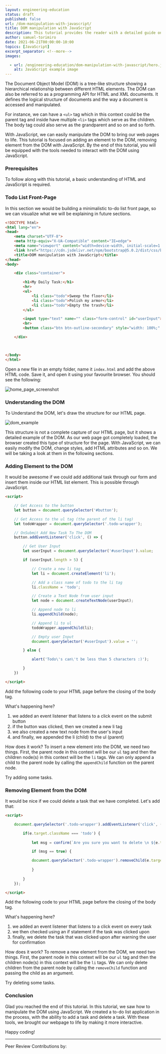 ```yaml
---
layout: engineering-education
status: draft
published: false
url: /dom-manipulation-with-javascript/
title: DOM manipulation with JavaScript
description: This tutorial provides the reader with a detailed guide on manipulating the Document Object Model with JavaScript.
author: samuel-torimiro
date: 2021-06-21T00:00:00-10:00
topics: [JavaScript]
excerpt_separator: <!--more-->
images:

  - url: /engineering-education/dom-manipulation-with-javascript/hero.jpg
    alt: JavaScript example image
---
```

The Document Object Model (DOM) is a tree-like structure showing a hierarchical relationship between different HTML elements. The DOM can also be referred to as a programming API for HTML and XML documents. It defines the logical structure of documents and the way a document is accessed and manipulated.
<!--more-->

For instance, we can have a `<ul>` tag which in this context could be the parent tag and inside have multiple `<li>` tags which serve as the children. The body tag could also serve as the grandparent and so on and so forth. 

With JavaScript, we can easily manipulate the DOM to bring our web pages to life. This tutorial is focused on adding an element to the DOM, removing element from the DOM with JavaScript. By the end of this tutorial, you will be equipped with the tools needed to interact with the DOM using JavaScript.

### Prerequisites
To follow along with this tutorial, a basic understanding of HTML and JavaScript is required.

### Todo List Front-Page
In this section we would be building a minimalistic to-do list front page, so we can visualize what we will be explaining in future sections.

```html
<!DOCTYPE html>
<html lang="en">
<head>
    <meta charset="UTF-8">
    <meta http-equiv="X-UA-Compatible" content="IE=edge">
    <meta name="viewport" content="width=device-width, initial-scale=1.0">
    <link href="https://cdn.jsdelivr.net/npm/bootstrap@5.0.2/dist/css/bootstrap.min.css" rel="stylesheet" integrity="sha384-EVSTQN3/azprG1Anm3QDgpJLIm9Nao0Yz1ztcQTwFspd3yD65VohhpuuCOmLASjC" crossorigin="anonymous">
    <title>DOM manipulation with JavaScript</title>
</head>
<body>

    <div class="container">

        <h1>My Daily Task:</h1>
        <hr>
        <ul>
            <li class="todo">Sweep the floor</li>
            <li class="todo">Polish my armor</li>
            <li class="todo">Empty the trash</li>
        </ul>

        <input type="text" name="" class="form-control" id="userInput">
        <br>
        <button class="btn btn-outline-secondary" style="width: 100%;" id="button">Add New Task</button>

    </div>

    

</body>
</html>
```

Open a new file in an empty folder, name it `index.html` and add the above HTML code. Save it, and open it using your favourite browser. You should see the following:

![home_page_screenshot](/engineering-education/dom-manipulation-with-javascript/home-page-screenshot.png)

### Understanding the DOM
To Understand the DOM, let's draw the structure for our HTML page.

![dom_example](/engineering-education/dom-manipulation-with-javascript/dom-example.png)

This structure is not a complete capture of our HTML page, but it shows a detailed example of the DOM. As our web page got completely loaded, the browser created this type of structure for the page. With JavaScript, we can easily modify the DOM, change styles, add HTML attributes and so on. We will be taking a look at them in the following sections.

### Adding Element to the DOM
It would be awesome if we could add additional task through our form and insert them inside our HTML list element. This is possible through JavaScript. 

```html
<script>

    // Get Access to the button
    let button = document.querySelector('#button');

    // Get Access to the ul tag (the parent of the li tag)
    let todoWrapper = document.querySelector('.todo-wrapper');

    // OnSubmit Add New Task To The DOM
    button.addEventListener('click', () => {

        // Get User Input
        let userInput = document.querySelector('#userInput').value;

        if (userInput.length > 5) {

            // Create a new li tag
            let li = document.createElement('li');

            // Add a class name of todo to the li tag
            li.className = 'todo';

            // Create a Text Node from user input
            let node = document.createTextNode(userInput);

            // Append node to li
            li.appendChild(node);

            // Append li to ul
            todoWrapper.appendChild(li);

            // Empty user Input
            document.querySelector('#userInput').value = '';

        } else {

            alert('Todo\'s can\'t be less than 5 characters :)');

        }
    })

</script>
```

Add the following code to your HTML page before the closing of the body tag.

What's happening here?
1. we added an event listener that listens to a click event on the submit button
1. if the button was clicked, then we created a new li tag
1. we also created a new text node from the user's input
1. and finally, we appended the li (child) to the ul (parent)

How does it work?
To insert a new element into the DOM, we need two things. First, the parent node in this context will be our `ul` tag and then the children node(s) in this context will be the `li` tags. We can only append a child to the parent node by calling the `appendChild` function on the parent node.

Try adding some tasks.

### Removing Element from the DOM
It would be nice if we could delete a task that we have completed. Let's add that:

```html
<script>

    document.querySelector('.todo-wrapper').addEventListener('click', (e) => {

        if(e.target.className === 'todo') {
        
            let msg = confirm(`Are you sure you want to delete \n ${e.target.innerText}`)

            if (msg == true) {

            document.querySelector('.todo-wrapper').removeChild(e.target)
            
            }
            
        }
    });

</script>  
```

Add the following code to your HTML page before the closing of the body tag.

What's happening here?
1. we added an event listener that listens to a click event on every task
1. we then checked using an if statement if the task was clicked upon
1. finally, we delete the task that was clicked upon after warning the user for confirmation

How does it work?
To remove a new element from the DOM, we need two things. First, the parent node in this context will be our `ul` tag and then the children node(s) in this context will be the `li` tags. We can only delete children from the parent node by calling the `removeChild` function and passing the child as an argument.

Try deleting some tasks.

### Conclusion
Glad you reached the end of this tutorial. In this tutorial, we saw how to manipulate the DOM using JavaScript. We created a to-do list application in the process, with the ability to add a task and delete a task. With these tools, we brought our webpage to life by making it more interactive.

Happy coding!

---
Peer Review Contributions by: 



